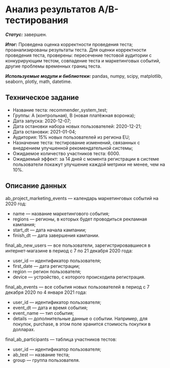 # Анализ результатов A/B-тестирования

***Статус:*** завершен. 

***Итог:*** Проведена оценка корректности проведения теста; проанализированы результаты теста. Для оценки корректности проведения теста, проверены: пересечение тестовой аудитории с конкурирующим тестом, совпадение теста и маркетинговых событий, другие проблемы временных границ теста.

***Используемые модули и библиотеки:*** pandas, numpy, scipy, matplotlib, seaborn, plotly, math, datetime.

## Техническое задание
  - Название теста: recommender_system_test;
  - Группы: А (контрольная), B (новая платёжная воронка);
  - Дата запуска: 2020-12-07;
  - Дата остановки набора новых пользователей: 2020-12-21;
  - Дата остановки: 2021-01-04;
  - Аудитория: 15% новых пользователей из региона EU;
  - Назначение теста: тестирование изменений, связанных с внедрением улучшенной рекомендательной системы;
  - Ожидаемое количество участников теста: 6000.
  - Ожидаемый эффект: за 14 дней с момента регистрации в системе пользователи покажут улучшение каждой метрики не менее, чем на 10%.

## Описание данных

ab_project_marketing_events — календарь маркетинговых событий на 2020 год:
- name — название маркетингового события;
- regions — регионы, в которых будет проводиться рекламная кампания;
- start_dt — дата начала кампании;
- finish_dt — дата завершения кампании.

final_ab_new_users — все пользователи, зарегистрировавшиеся в интернет-магазине в период с 7 по 21 декабря 2020 года:
- user_id — идентификатор пользователя;
- first_date — дата регистрации;
- region — регион пользователя;
- device — устройство, с которого происходила регистрация.

final_ab_events — все события новых пользователей в период с 7 декабря 2020 по 4 января 2021 года:
- user_id — идентификатор пользователя;
- event_dt — дата и время события;
- event_name — тип события;
- details — дополнительные данные о событии. Например, для покупок, purchase, в этом поле хранится стоимость покупки в долларах.

final_ab_participants — таблица участников тестов:
- user_id — идентификатор пользователя;
- ab_test — название теста;
- group — группа пользователя.
